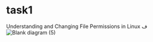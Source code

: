 # task1
Understanding and Changing File Permissions in Linux
ف
![Blank diagram (5)](https://github.com/user-attachments/assets/62eee305-9389-46e4-b555-96e9bcd4e588)
